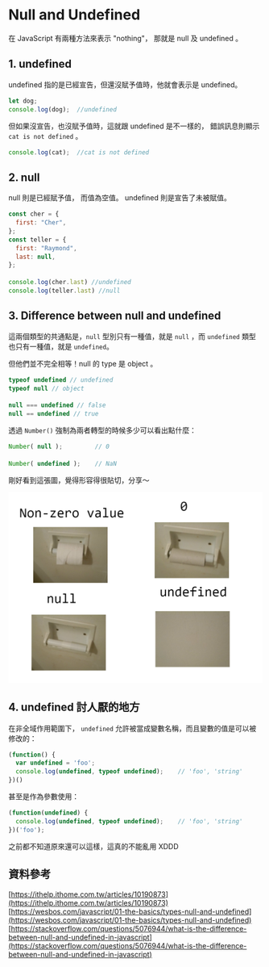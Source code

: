 # Null and Undefined

在 JavaScript 有兩種方法來表示 "nothing"， 那就是 null 及 undefined 。

## 1. undefined

undefined 指的是已經宣告，但還沒賦予值時，他就會表示是 undefined。

```javascript
let dog;
console.log(dog);  //undefined
```

但如果沒宣告，也沒賦予值時，這就跟 undefined 是不一樣的， 錯誤訊息則顯示 `cat is not defined` 。

```javascript
console.log(cat);  //cat is not defined
```

## 2. null

null 則是已經賦予值， 而值為空值。 undefined 則是宣告了未被賦值。

```javascript
const cher = {
  first: "Cher",
};
const teller = {
  first: "Raymond",
  last: null,
};

console.log(cher.last) //undefined
console.log(teller.last) //null
```

## **3. Difference between null and undefined**

這兩個類型的共通點是，`null` 型別只有一種值，就是 `null` ，而 `undefined` 類型也只有一種值，就是 `undefined`。

但他們並不完全相等！null 的 type 是 object 。

```javascript
typeof undefined // undefined
typeof null // object

null === undefined // false
null == undefined // true
```

透過 `Number()` 強制為兩者轉型的時候多少可以看出點什麼：

```javascript
Number( null );         // 0

Number( undefined );    // NaN
```



剛好看到這張圖，覺得形容得很貼切，分享～

![](../../.gitbook/assets/t9m2j.png)

## 4. undefined 討人厭的地方

在非全域作用範圍下， `undefined` 允許被當成變數名稱，而且變數的值是可以被修改的：

```javascript
(function() {
  var undefined = 'foo';
  console.log(undefined, typeof undefined);    // 'foo', 'string'
})()
```

甚至是作為參數使用：

```javascript
(function(undefined) {
  console.log(undefined, typeof undefined);    // 'foo', 'string'
})('foo');
```

之前都不知道原來還可以這樣，這真的不能亂用 XDDD 

## 資料參考

[https://ithelp.ithome.com.tw/articles/10190873](https://ithelp.ithome.com.tw/articles/10190873)  
[https://wesbos.com/javascript/01-the-basics/types-null-and-undefined](https://wesbos.com/javascript/01-the-basics/types-null-and-undefined)  
[https://stackoverflow.com/questions/5076944/what-is-the-difference-between-null-and-undefined-in-javascript](https://stackoverflow.com/questions/5076944/what-is-the-difference-between-null-and-undefined-in-javascript)  


